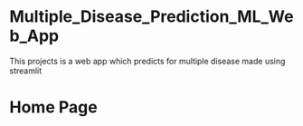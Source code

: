 # Multiple_Disease_Prediction_ML_Web_App
This projects is a web app which predicts for multiple disease made using streamlit

# Home Page
